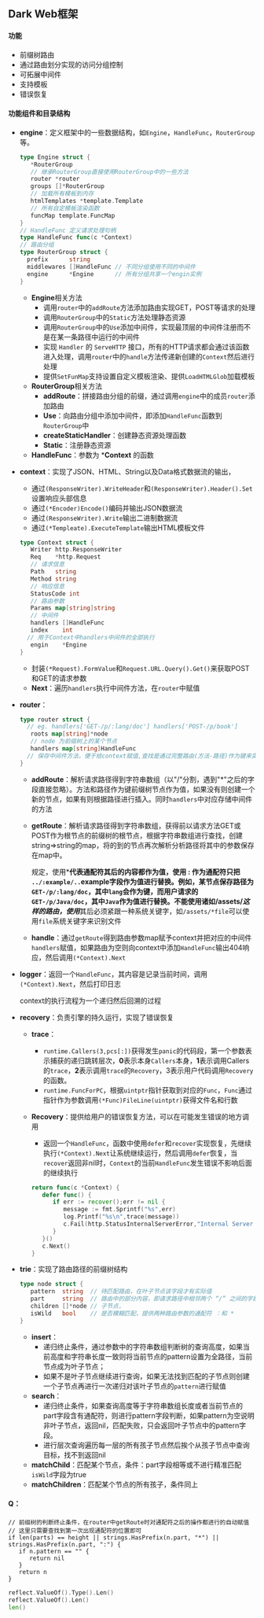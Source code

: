## Dark Web框架

#### 功能

- 前缀树路由
- 通过路由划分实现的访问分组控制
- 可拓展中间件
- 支持模板
- 错误恢复

#### 功能组件和目录结构

- **engine**：定义框架中的一些数据结构，如`Engine`，`HandleFunc`，`RouterGroup`等。

  ```go
  type Engine struct {
     *RouterGroup
     // 继承RouterGroup直接使用RouterGroup中的一些方法
     router *router
     groups []*RouterGroup
     // 加载所有模板到内存
     htmlTemplates *template.Template
     // 所有自定模板渲染函数
     funcMap template.FuncMap
  }
  // HandleFunc 定义请求处理句柄
  type HandleFunc func(c *Context)
  // 路由分组
  type RouterGroup struct {
  	prefix      string
  	middlewares []HandleFunc // 不同分组使用不同的中间件
  	engine      *Engine      // 所有分组共享一个engin实例
  }
  ```

  - **Engine**相关方法
    - 调用`router`中的`addRoute`方法添加路由实现GET，POST等请求的处理
    - 调用`RouterGroup`中的`Static`方法处理静态资源
    - 调用`RouterGroup`中的`Use`添加中间件，实现最顶层的中间件注册而不是在某一条路径中运行的中间件
    - 实现 `Handler` 的 `ServeHTTP` 接口，所有的HTTP请求都会通过该函数进入处理，调用`router`中的`handle`方法传递新创建的`Context`然后进行处理
    - 提供`SetFunMap`支持设置自定义模板渲染、提供`LoadHTMLGlob`加载模板
  - **RouterGroup**相关方法
    - **addRoute**：拼接路由分组的前缀，通过调用`engine`中的成员`router`添加路由
    - **Use**：向路由分组中添加中间件，即添加`HandleFunc`函数到`RouterGroup`中
    - **createStaticHandler**：创建静态资源处理函数
    - **Static**：注册静态资源
  - **HandleFunc**：参数为 ***Context** 的函数

- **context**：实现了JSON、HTML、String以及Data格式数据流的输出，

  - 通过`(ResponseWriter).WriteHeader`和`(ResponseWriter).Header().Set`设置响应头部信息
  - 通过`(*Encoder)Encode()`编码并输出JSON数据流
  - 通过`(ResponseWriter).Write`输出二进制数据流
  - 通过`(*Templeate).ExecuteTemplate`输出HTML模板文件

  ```go
  type Context struct {
     Writer http.ResponseWriter
     Req    *http.Request
     // 请求信息
     Path   string
     Method string
     // 响应信息
     StatusCode int
     // 路由参数
     Params map[string]string
     // 中间件
     handlers []HandleFunc
     index    int
    // 用于Context中handlers中间件的全部执行
     engin    *Engine
  }
  ```

  - 封装`(*Request).FormValue`和`Request.URL.Query().Get()`来获取POST和GET的请求参数
  - **Next**：遍历`handlers`执行中间件方法，在`router`中赋值

- **router**：

  ```go
  type router struct {
    // eg. handlers['GET-/p/:lang/doc'] handlers['POST-/p/book']
     roots map[string]*node
     // node 为前缀树上的某个节点 
     handlers map[string]HandleFunc
    // 保存中间件方法，便于给context赋值,查找是通过完整路由(方法-路径)作为键来实现
  }
  ```

  - **addRoute**：解析请求路径得到字符串数组（以"/"分割，遇到"*"之后的字段直接忽略）。方法和路径作为键前缀树节点作为值，如果没有则创建一个新的节点，如果有则根据路径进行插入。同时`handlers`中对应存储中间件的方法

  - **getRoute**：解析请求路径得到字符串数组，获得前以请求方法GET或POST作为根节点的前缀树的根节点，根据字符串数组进行查找，创建string=>string的map，将的到的节点再次解析分析路径将其中的参数保存在map中。

    规定，使用*****代表通配符其后的内容都作为值，使用 **:** 作为通配符只把 `../:example/..`example字段作为值进行替换。例如，某节点保存路径为`GET-/p/:lang/doc`，其中`lang`会作为键，而用户请求的`GET-/p/Java/doc`，其中`Java`作为值进行替换。不能使用诸如**/assets/***这样的路由，使用*****其后必须紧跟一种系统关键字，如`/assets/*file`可以使用`file`系统关键字来识别文件

  - **handle**：通过`getRoute`得到路由参数map赋予context并把对应的中间件`handlers`赋值，如果路由为空则向context中添加`HandleFunc`输出404响应，然后调用`(*Context).Next`

- **logger**：返回一个`HandleFunc`，其内容是记录当前时间，调用`(*Context).Next`，然后打印日志

  context的执行流程为一个递归然后回溯的过程

- **recovery**：负责引擎的持久运行，实现了错误恢复

  - **trace**：

    - `runtime.Callers(3,pcs[:])`获得发生`panic`的代码段，第一个参数表示捕获的递归跳转层次，**0**表示本身`Callers`本身，**1**表示调用Callers的`trace`，**2**表示调用`trace`的`Recovery`，3表示用户代码调用`Recovery`的函数。
    - `runtime.FuncForPC`，根据`uintptr`指针获取到对应的`Func`，`Func`通过指针作为参数调用`(*Func)FileLine(uintptr)`获得文件名和行数

  - **Recovery**：提供给用户的错误恢复方法，可以在可能发生错误的地方调用

    - 返回一个`HandleFunc`，函数中使用`defer`和`recover`实现恢复，先继续执行`(*Context).Next`让系统继续运行，然后调用`defer`恢复，当`recover`返回非nil时，`Context`的当前`HandleFunc`发生错误不影响后面的继续执行

    ```go
    return func(c *Context) {
       defer func() {
          if err := recover();err != nil {
             message := fmt.Sprintf("%s",err)
             log.Printf("%s\n",trace(message))
             c.Fail(http.StatusInternalServerError,"Internal Server Error")
          }
       }()
       c.Next()
    }
    ```

- **trie**：实现了路由路径的前缀树结构

  ```go
  type node struct {
     pattern  string  // 待匹配路由，在叶子节点该字段才有实际值
     part     string  // 路由中的部分内容，即请求路径中相邻两个 “/” 之间的字段
     children []*node // 子节点，
     isWild   bool    // 是否模糊匹配，提供两种路由参数的通配符 ：和 *
  }
  ```

  - **insert**：
    - 递归终止条件，通过参数中的字符串数组判断树的查询高度，如果当前高度和字符串长度一致则将当前节点的pattern设置为全路径，当前节点成为叶子节点；
    - 如果不是叶子节点继续进行查询，如果无法找到匹配的子节点则创建一个子节点再进行一次递归对该叶子节点的`pattern`进行赋值
  - **search**：
    - 递归终止条件，如果查询高度等于字符串数组长度或者当前节点的part字段含有通配符，则进行pattern字段判断，如果pattern为空说明非叶子节点，返回nil，匹配失败，只会返回叶子节点中的pattern字段。
    - 进行层次查询遍历每一层的所有孩子节点然后挨个从孩子节点中查询目标，找不到返回nil
  - **matchChild**：匹配某个节点，条件：part字段相等或不进行精准匹配 `isWild`字段为true
  - **matchChildren**：匹配某个节点的所有孩子，条件同上

#### Q：

```
// 前缀树的判断终止条件，在router中getRoute时对通配符之后的操作都进行的自动赋值
// 这里只需要查找到第一次出现通配符的位置即可
if len(parts) == height || strings.HasPrefix(n.part, "*") || strings.HasPrefix(n.part, ":") {
   if n.pattern == "" {
      return nil
   }
   return n
}
```

```go
reflect.ValueOf().Type().Len()
reflect.ValueOf().Len()
len()
```
